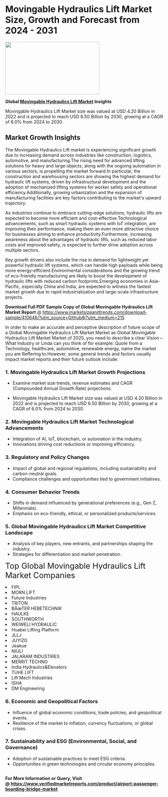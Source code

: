 <H1>Movingable Hydraulics Lift Market Size, Growth and Forecast from 2024 - 2031</H1><img class="aligncenter size-medium wp-image-584254" src="https://thirdeyenews.in/wp-content/uploads/2024/09/Global-Market-Research-300x168.jpeg" alt="" width="300" height="168" /><p><strong>Global&nbsp;<a href="https://www.marketsizeandtrends.com/download-sample/410646/?utm_source=Github8j?utm_medium=215">Movingable Hydraulics Lift Market</a> Insights</strong></p><p>Movingable Hydraulics Lift Market size was valued at USD 4.20 Billion in 2022 and is projected to reach USD 6.50 Billion by 2030, growing at a CAGR of 6.0% from 2024 to 2030.</p><p><h2>Market Growth Insights</h2> <p>The Movingable Hydraulics Lift market is experiencing significant growth due to increasing demand across industries like construction, logistics, automotive, and manufacturing.The rising need for advanced lifting solutions for heavy and large objects, along with the ongoing automation in various sectors, is propelling the market forward.In particular, the construction and warehousing sectors are showing the highest demand for hydraulic lift systems, driven by infrastructural development and the adoption of mechanized lifting systems for worker safety and operational efficiency.Additionally, growing urbanization and the expansion of manufacturing facilities are key factors contributing to the market's upward trajectory.</p> <p>As industries continue to embrace cutting-edge solutions, hydraulic lifts are expected to become more efficient and cost-effective.Technological advancements, such as smart hydraulic systems with IoT integration, are improving their performance, making them an even more attractive choice for businesses aiming to enhance productivity.Furthermore, increasing awareness about the advantages of hydraulic lifts, such as reduced labor costs and improved safety, is expected to further drive adoption across multiple sectors.</p> <p>Key growth drivers also include the rise in demand for lightweight yet powerful hydraulic lift systems, which can handle high payloads while being more energy-efficient.Environmental considerations and the growing trend of eco-friendly manufacturing are likely to boost the development of hydraulic lifts with reduced carbon footprints.Emerging economies in Asia-Pacific, especially China and India, are expected to witness the fastest market growth due to rapid industrialization and large-scale infrastructure projects.</p> <p><span class=""><strong>Download Full PDF Sample Copy of Global Movingable Hydraulics Lift Market Report</strong> @ <a href="https://www.marketsizeandtrends.com/download-sample/410646/?utm_source=Github8j?utm_medium=215" target="_blank">https://www.marketsizeandtrends.com/download-sample/410646/?utm_source=Github8j?utm_medium=215</a></span></p><p>In order to make an accurate and perceptive description of future scope of a Global&nbsp;Movingable Hydraulics Lift Market Market as Global&nbsp;Movingable Hydraulics Lift Market Market of 2025, you need to describe a clear Vision &ndash; What Industry or Linda can you think of for example: Quote from a Technology, healthcare, automotive, renewable energy, name the market you are Reffering to.However, some general trends and factors usually impact market reports and their future outlook include:</p><h3>1.&nbsp;<strong>Movingable Hydraulics Lift Market Growth Projections</strong></h3><ul><li>Examine market size trends, revenue estimates and CAGR (Compounded Annual Growth Rate) projections.</li><li><p>Movingable Hydraulics Lift Market size was valued at USD 4.20 Billion in 2022 and is projected to reach USD 6.50 Billion by 2030, growing at a CAGR of 6.0% from 2024 to 2030.</p></li></ul><h3>2.&nbsp;<strong>Movingable Hydraulics Lift Market Technological Advancements</strong></h3><ul><li>Integration of AI, IoT, blockchain, or automation in the industry.</li><li>Innovations driving cost reductions or improving efficiency.</li></ul><h3>3.&nbsp;<strong>Regulatory and Policy Changes</strong></h3><ul><li>Impact of global and regional regulations, including sustainability and carbon-neutral goals.</li><li>Compliance challenges and opportunities tied to government initiatives.</li></ul><h3>4.&nbsp;<strong>Consumer Behavior Trends</strong></h3><ul><li>Shifts in demand influenced by generational preferences (e.g., Gen Z, Millennials).</li><li>Emphasis on eco-friendly, ethical, or personalized products/services.</li></ul><h3>5.&nbsp;<strong>Global Movingable Hydraulics Lift Market Competitive Landscape</strong></h3><ul><li>Analysis of key players, new entrants, and partnerships shaping the industry.</li><li>Strategies for differentiation and market penetration.</li></ul><p data-pm-slice="1 1 []"><span style="color: inherit; font-family: inherit; font-size: 25px;">Top Global Movingable Hydraulics Lift Market Companies</span></p><div class="" data-test-id=""><p><li>FIPL</li><li> MORN LIFT</li><li> Future Industries</li><li> TRITON</li><li> BÃœTER HEBETECHNIK</li><li> HAULKE</li><li> SOUTHWORTH</li><li> WEIWELI HYDRAULIC</li><li> Huabei Lifting Platform</li><li> JLLJ</li><li> JUYIZG</li><li> Jeakue</li><li> NIULI</li><li> JALARAM INDUSTRIES</li><li> MERRIT TECHNO</li><li> India Hydraulics&Elevators</li><li> TUHE LIFT</li><li> Lift Mech Industries</li><li> ISHA</li><li> DM Engineering</li></p></div><h3>6.&nbsp;<strong>Economic and Geopolitical Factors</strong></h3><ul><li>Influence of global economic conditions, trade policies, and geopolitical events.</li><li>Resilience of the market to inflation, currency fluctuations, or global crises.</li></ul><h3>7.&nbsp;<strong>Sustainability and ESG (Environmental, Social, and Governance)</strong></h3><ul><li>Adoption of sustainable practices to meet ESG criteria.</li><li>Opportunities in green technologies and circular economy principles.</li></ul><h2><strong style="font-size: 14px;">For More Information or Query, Visit @&nbsp;</strong><a style="background-color: #ffffff; font-size: 14px;" href="https://www.marketsizeandtrends.com/report/movingable-hydraulics-lift-market/" target="_blank">https://www.verifiedmarketreports.com/product/airport-passenger-boarding-bridge-market</a></h2>